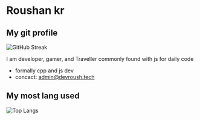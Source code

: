 # Roushan kr

## My git profile 

![GitHub Streak](https://github-readme-streak-stats-tau-sooty.vercel.app?user=Roushan-kr&theme=radical)

I am developer, gamer, and Traveller commonly found with js for daily code
- formally cpp and js dev
- concact: [admin@devroush.tech](mailto:admin@devroush.tech)

## My most lang used 
![Top Langs](https://github-readme-stats.vercel.app/api/top-langs/?username=anuraghazra&layout=compact)
